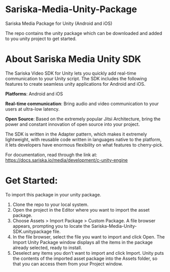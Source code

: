 # Sariska-Media-Unity-Package
Sariska Media Package for Unity (Android and iOS)

The repo contains the unity package which can be downloaded and added to you unity project to get started.

# About Sariska Media Unity SDK

The Sariska Video SDK for Unity lets you quickly add real-time communication to your Unity script. The SDK includes the following features to create seamless unity applications for Android and iOS.

**Platforms**: Android and iOS

**Real-time communication**: Bring audio and video communication to your users at ultra-low latency.

**Open Source**: Based on the extremely popular Jitsi Architecture, bring the power and constant innovation of open source into your project.

The SDK is written in the Adapter pattern, which makes it extremely lightweight, with reusable code written in languages native to the platform, it lets developers have enormous flexibility on what features to cherry-pick.

For documentation, read through the link at: https://docs.sariska.io/media/development/c-unity-engine

# Get Started:

To import this package in your unity package.

1. Clone the repo to your local system.
2. Open the project in the Editor where you want to import the asset package.
3. Choose Assets > Import Package > Custom Package. A file browser appears, prompting you to locate the Sariska-Media-Unity-SDK.unitypackage file.
4. In the file browser, select the file you want to import and click Open. The Import Unity Package window displays all the items in the package already selected, ready to install.
5. Deselect any items you don’t want to import and click Import. Unity puts the contents of the imported asset package into the Assets folder, so that you can access them from your Project window.

